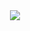 <div align="center">
	<a href="https://discord.com/users/884871236528771113"><img src="https://lanyard.kyrie25.dev/api/884871236528771113?gradient=AED0EE&waveSpotifyColor=75b7ea&clanbg=75b7ea&showDisplayName=true&hideDecoration=false&animatedDecoration=false&hideNameplate=false&hideTimestamp=false&hideActivity=false&hideDiscrim=false&hideSpotify=false&hideProfile=false&hideClan=false&hideStatus=false" /></a>  
